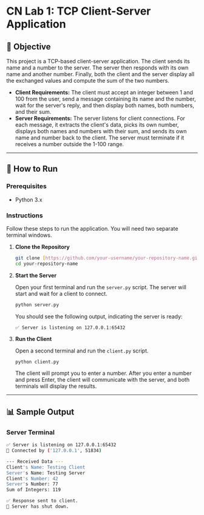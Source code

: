 # CN Lab 1: TCP Client-Server Application

## 🎯 Objective

This project is a TCP-based client-server application. The client sends its name and a number to the server. The server then responds with its own name and another number. Finally, both the client and the server display all the exchanged values and compute the sum of the two numbers.

-   **Client Requirements:** The client must accept an integer between 1 and 100 from the user, send a message containing its name and the number, wait for the server's reply, and then display both names, both numbers, and their sum.
-   **Server Requirements:** The server listens for client connections. For each message, it extracts the client's data, picks its own number, displays both names and numbers with their sum, and sends its own name and number back to the client. The server must terminate if it receives a number outside the 1-100 range.

---

## 🚀 How to Run

### Prerequisites

-   Python 3.x

### Instructions

Follow these steps to run the application. You will need two separate terminal windows.

1.  **Clone the Repository**

    ```bash
    git clone [https://github.com/your-username/your-repository-name.git](https://github.com/your-username/your-repository-name.git)
    cd your-repository-name
    ```

2.  **Start the Server**

    Open your first terminal and run the `server.py` script. The server will start and wait for a client to connect.

    ```bash
    python server.py
    ```

    You should see the following output, indicating the server is ready:
    ```
    ✅ Server is listening on 127.0.0.1:65432
    ```

3.  **Run the Client**

    Open a second terminal and run the `client.py` script.

    ```bash
    python client.py
    ```

    The client will prompt you to enter a number. After you enter a number and press Enter, the client will communicate with the server, and both terminals will display the results.

---

## 📊 Sample Output

### Server Terminal

```bash
✅ Server is listening on 127.0.0.1:65432
🤝 Connected by ('127.0.0.1', 51834)

--- Received Data ---
Client's Name: Testing Client
Server's Name: Testing Server
Client's Number: 42
Server's Number: 77
Sum of Integers: 119

✅ Response sent to client.
🔌 Server has shut down.
